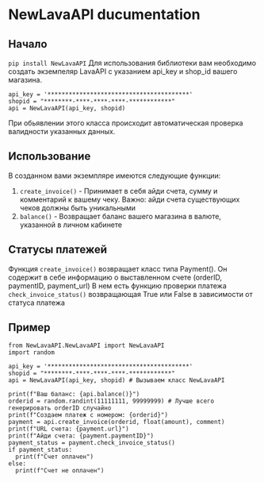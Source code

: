 # NewLavaAPI ducumentation
## Начало
`pip install NewLavaAPI`
Для использования библиотеки вам необходимо создать экземпеляр LavaAPI с указанием api_key и shop_id вашего магазина.
```
api_key = '****************************************'
shopid = "********-****-****-****-************"
api = NewLavaAPI(api_key, shopid)
```
При обьявлении этого класса происходит автоматическая проверка валидности указанных данных.
## Использование
В созданном вами экземпляре имеются следующие функции:
1. `create_invoice()` - Принимает в себя айди счета, сумму и комментарий к вашему чеку. Важно: айди счета существующих чеков должны быть уникальными
1. `balance()` - Возвращает баланс вашего магазина в валюте, указанной в личном кабинете

## Статусы платежей
Функция `create_invoice()` возвращает класс типа Payment(). Он содержит в себе информацию о выставленном счете (orderID, paymentID, payment_url)
В нем есть функцию проверки платежа `check_invoice_status()` возвращающая True или False в зависимости от статуса платежа

## Пример
```
from NewLavaAPI.NewLavaAPI import NewLavaAPI
import random

api_key = '****************************************'
shopid = "********-****-****-****-************"
api = NewLavaAPI(api_key, shopid) # Вызываем класс NewLavaAPI

print(f"Ваш баланс: {api.balance()}")
orderid = random.randint(11111111, 99999999) # Лучше всего генерировать orderID случайно
print(f"Создаем платеж с номером: {orderid}")
payment = api.create_invoice(orderid, float(amount), comment)
print(f"URL счета: {payment.url}")
print(f"Айди счета: {payment.paymentID}")
payment_status = payment.check_invoice_status()
if payment_status:
  print(f"Счет оплачен")
else:
  print(f"Счет не оплачен")

```
